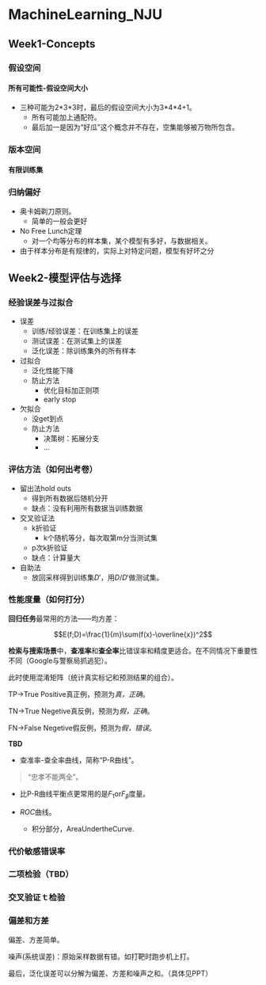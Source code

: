 # MachineLearning_NJU

## Week1-Concepts

### 假设空间

#### 所有可能性-假设空间大小

-   三种可能为2\*3\*3时，最后的假设空间大小为3\*4*4+1。
    -   所有可能加上通配符。
    -   最后加一是因为“好瓜”这个概念并不存在，空集能够被万物所包含。

### 版本空间

#### 有限训练集

### 归纳偏好

-   奥卡姆剃刀原则。
    -   简单的一般会更好
-   No Free Lunch定理
    -   对一个均等分布的样本集，某个模型有多好，与数据相关。
-   由于样本分布是有规律的，实际上对特定问题，模型有好坏之分

## Week2-模型评估与选择

### 经验误差与过拟合

-   误差
    -   训练/经验误差：在训练集上的误差
    -   测试误差：在测试集上的误差
    -   泛化误差：除训练集外的所有样本
-   过拟合
    -   泛化性能下降
    -   防止方法
        -   优化目标加正则项
        -   early stop
-   欠拟合
    -   没get到点
    -   防止方法
        -   决策树：拓展分支
        -   …

### 评估方法（如何出考卷）

-   留出法hold outs
    -   得到所有数据后随机分开
    -   缺点：没有利用所有数据当训练数据
-   交叉验证法
    -   k折验证
        -   k个随机等分，每次取第m分当测试集
    -   p次k折验证
    -   缺点：计算量大
-   自助法
    -   放回采样得到训练集$D'$，用$D/D'$做测试集。

### 性能度量（如何打分）

**回归任务**最常用的方法——均方差：

$$E(f;D)=\frac{1}{m}\sum(f(x)-\overline{x})^2$$



**检索与搜索场景**中，**查准率**和**查全率**比错误率和精度更适合。在不同情况下重要性不同（Google与警察局抓逃犯）。

此时使用混淆矩阵（统计真实标记和预测结果的组合）。

TP->True Positive真正例，预测为*真，正确*。

TN->True Negetive真反例，预测为*假，正确*。

FN->False Negetive假反例，预测为*假，错误*。



**TBD**

-   查准率-查全率曲线，简称“P-R曲线”。

>    “忠孝不能两全”。

-   比P-R曲线平衡点更常用的是$F_1$or$F_\beta$度量。

-   $ROC$曲线。
    -   积分部分，AreaUndertheCurve.

### 代价敏感错误率

### 二项检验（TBD）

### 交叉验证ｔ检验

### 偏差和方差

偏差、方差简单。

噪声(系统误差)：原始采样数据有错。如打靶时跑步机上打。

最后，泛化误差可以分解为偏差、方差和噪声之和。（具体见PPT）

​	

## 